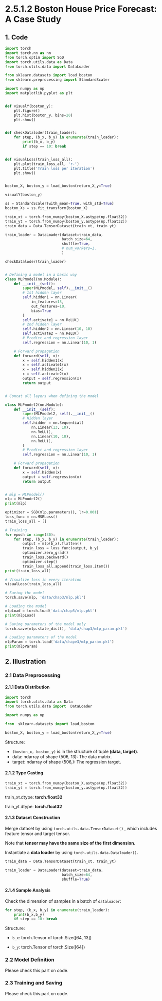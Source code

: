 # 2.5.1.2 Boston House Price Forecast: A Case Study

## 1. Code

```python
import torch
import torch.nn as nn
from torch.optim import SGD
import torch.utils.data as Data
from torch.utils.data import DataLoader

from sklearn.datasets import load_boston
from sklearn.preprocessing import StandardScaler

import numpy as np
import matplotlib.pyplot as plt


def visualY(boston_y):
    plt.figure()
    plt.hist(boston_y, bins=20)
    plt.show()


def checkDataloder(train_loader):
    for step, (b_x, b_y) in enumerate(train_loader):
        print(b_x, b_y)
        if step == 10: break


def visualLoss(train_loss_all):
    plt.plot(train_loss_all, 'r-')
    plt.title('Train loss per iteration')
    plt.show()


boston_X, boston_y = load_boston(return_X_y=True)

visualY(boston_y)

ss = StandardScaler(with_mean=True, with_std=True)
boston_Xs = ss.fit_transform(boston_X)

train_xt = torch.from_numpy(boston_X.astype(np.float32))
train_yt = torch.from_numpy(boston_y.astype(np.float32))
train_data = Data.TensorDataset(train_xt, train_yt)

train_loader = DataLoader(dataset=train_data,
                          batch_size=64,
                          shuffle=True,
                          # num_workers=1,
                          )

checkDataloder(train_loader)


# Defining a model in a basic way
class MLPmodel(nn.Module):
    def __init__(self):
        super(MLPmodel, self).__init__()
        # 1st hidden layer
        self.hidden1 = nn.Linear(
            in_features=13,
            out_features=10,
            bias=True
        )
        self.activate1 = nn.ReLU()
        # 2nd hidden layer
        self.hidden2 = nn.Linear(10, 10)
        self.activate2 = nn.ReLU()
        # Predict and regression layer
        self.regression = nn.Linear(10, 1)

    # Forward propagation
    def forward(self, x):
        x = self.hidden1(x)
        x = self.activate1(x)
        x = self.hidden2(x)
        x = self.activate2(x)
        output = self.regression(x)
        return output


# Concat all layers when defining the model

class MLPmodel2(nn.Module):
    def __init__(self):
        super(MLPmodel2, self).__init__()
        # Hidden layer
        self.hidden = nn.Sequential(
            nn.Linear(13, 10),
            nn.ReLU(),
            nn.Linear(10, 10),
            nn.ReLU(),
        )
        # Predict and regression layer
        self.regression = nn.Linear(10, 1)

    # Forward propagation
    def forward(self, x):
        x = self.hidden(x)
        output = self.regression(x)
        return output


# mlp = MLPmodel()
mlp = MLPmodel2()
print(mlp)

optimizer = SGD(mlp.parameters(), lr=0.001)
loss_func = nn.MSELoss()
train_loss_all = []

# Training
for epoch in range(30):
    for step, (b_x, b_y) in enumerate(train_loader):
        output = mlp(b_x).flatten()
        train_loss = loss_func(output, b_y)
        optimizer.zero_grad()
        train_loss.backward()
        optimizer.step()
        train_loss_all.append(train_loss.item())
print(train_loss_all)

# Visualize loss in every iteration
visualLoss(train_loss_all)

# Saving the model
torch.save(mlp, 'data/chap3/mlp.pkl')

# Loading the model
mlpLoad = torch.load('data/chap3/mlp.pkl')
print(mlpLoad)

# Saving parameters of the model only
torch.save(mlp.state_dict(), 'data/chap3/mlp_param.pkl')

# Loading parameters of the model
mlpParam = torch.load('data/chape3/mlp_param.pkl')
print(mlpParam)

```

## 2. Illustration

### 2.1 Data Preprocessing

#### 2.1.1 Data Distribution

```python
import torch
import torch.utils.data as Data
from torch.utils.data import  DataLoader

import numpy as np

from  sklearn.datasets import load_boston

boston_X, boston_y = load_boston(return_X_y=True)
```


Structure:
- ```(boston_x, boston_y)``` is in the structure of tuple **(data, target)**.
- data: ndarray of shape (506, 13): The data matrix.
- target: ndarray of shape (506,): The regression target.


#### 2.1.2 Type Casting

```python
train_xt = torch.from_numpy(boston_X.astype(np.float32))
train_yt = torch.from_numpy(boston_y.astype(np.float32))
```


train_xt.dtype:  **torch.float32**

train_yt.dtype:  **torch.float32**

#### 2.1.3 Dataset Construction

Merge dataset by using ```torch.utils.data.TensorDataset()``` , which includes feature tensor and target tensor.

Note that  **tensor may have the same size of the first dimension**.

Instantiate a **data loader** by using ```torch.utils.data.Dataloader()```.

```python
train_data = Data.TensorDataset(train_xt, train_yt)

train_loader = DataLoader(dataset=train_data,
                          batch_size=64,
                          shuffle=True)
```

#### 2.1.4 Sample Analysis

Check the dimension of samples in a batch of ```dataloader```:

```python
for step, (b_x, b_y) in enumerate(train_loader):
    print(b_x,b_y)
    if step == 10: break
```

Structure: 

- ```b_x```: torch.Tensor of torch.Size([64, 13])

- ```b_y```: torch.Tensor of torch.Size([64])




### 2.2 Model Definition

Please check this part on code.

### 2.3 Training and Saving

Please check this part on code.